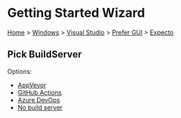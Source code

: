 # Getting Started Wizard

[Home](/docs/wiz/readme.md) > [Windows](Windows.md) > [Visual Studio](Windows_VisualStudio.md) > [Prefer GUI](Windows_VisualStudio_Gui.md) > [Expecto](Windows_VisualStudio_Gui_Expecto.md)

## Pick BuildServer

Options:
 * [AppVeyor](Windows_VisualStudio_Gui_Expecto_AppVeyor.md)
 * [GitHub Actions](Windows_VisualStudio_Gui_Expecto_GitHubActions.md)
 * [Azure DevOps](Windows_VisualStudio_Gui_Expecto_AzureDevOps.md)
 * [No build server](Windows_VisualStudio_Gui_Expecto_None.md)
